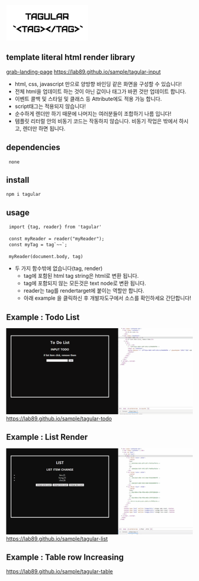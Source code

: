 ![grab-landing-page](https://github.com/lab89/tagular/blob/main/images/logo.PNG?raw=true)
## template literal html render library

[grab-landing-page](https://github.com/lab89/tagular/blob/main/images/main2.gif?raw=true) 
https://lab89.github.io/sample/tagular-input
- html, css, javascript 만으로 양방향 바인딩 같은 화면을 구성할 수 있습니다!
- 전체 html을 업데이트 하는 것이 아닌 값이나 태그가 바뀐 것만 업데이트 합니다.
- 이벤트 콜백 및 스타일 및 클래스 등 Attribute에도 적용 가능 합니다.
- script태그는 적용되지 않습니다!
- 순수하게 렌더만 하기 때문에 나머지는 여러분들이 조합하기 나름 입니다!
- 템플릿 리터럴 안의 비동기 코드는 작동하지 않습니다. 비동기 작업은 밖에서 하시고, 렌더만 하면 됩니다.

## dependencies
```
 none
```
## install
```
npm i tagular
```
   
## usage
```
 import {tag, reader} from 'tagular'
 
 const myReader = reader("myReader");
 const myTag = tag`~~`;
 
 myReader(document.body, tag)
```
- 두 가지 함수밖에 없습니다(tag, render)
  - tag에 포함된 html tag string은 html로 변환 됩니다. 
  - tag에 포함되지 않는 모든것은 text node로 변환 됩니다.
  - reader는 tag를 rendertarget에 붙이는 역할만 합니다.
  - 아래 example 을 클릭하신 후 개발자도구에서 소스를 확인하세요 간단합니다!

  
## Example : Todo List
![grab-landing-page](https://github.com/lab89/tagular/blob/main/images/todolist2.gif?raw=true) 
https://lab89.github.io/sample/tagular-todo

## Example : List Render 
![grab-landing-page](https://github.com/lab89/tagular/blob/main/images/list3.gif?raw=true) 
https://lab89.github.io/sample/tagular-list

## Example : Table row Increasing
https://lab89.github.io/sample/tagular-table


